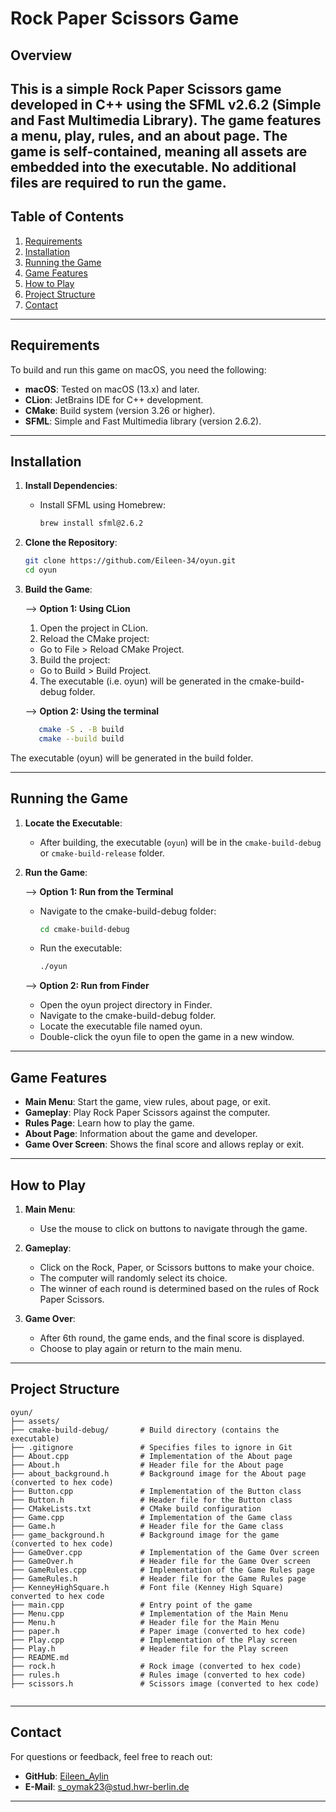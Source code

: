 # Rock Paper Scissors Game

## Overview
This is a simple Rock Paper Scissors game developed in C++ using the SFML v2.6.2 (Simple and Fast Multimedia Library). 
The game features a menu, play, rules, and an about page.
The game is self-contained, meaning all assets are embedded into the executable. No additional files are required to run the game.
---

## Table of Contents
1. [Requirements](#requirements)
2. [Installation](#installation)
3. [Running the Game](#running-the-game)
4. [Game Features](#game-features)
5. [How to Play](#how-to-play)
6. [Project Structure](#project-structure)
7. [Contact](#contact)

---

## Requirements
To build and run this game on macOS, you need the following:
- **macOS**: Tested on macOS (13.x) and later.
- **CLion**: JetBrains IDE for C++ development.
- **CMake**: Build system (version 3.26 or higher).
- **SFML**: Simple and Fast Multimedia library (version 2.6.2).

---

## Installation
1. **Install Dependencies**:

    - Install SFML using Homebrew:
   
      ```bash
      brew install sfml@2.6.2
      ```

2. **Clone the Repository**:
   ```bash
   git clone https://github.com/Eileen-34/oyun.git
   cd oyun
   ```

3. **Build the Game**:

   --> **Option 1: Using CLion**
   1. Open the project in CLion. 
   2. Reload the CMake project:
   - Go to File > Reload CMake Project. 
   3. Build the project:
   - Go to Build > Build Project.
   4. The executable (i.e. oyun) will be generated in the cmake-build-debug folder.

   --> **Option 2: Using the terminal**

   ```bash
      cmake -S . -B build
      cmake --build build
   ```

The executable (oyun) will be generated in the build folder.

---

## Running the Game
1. **Locate the Executable**:
    - After building, the executable (`oyun`) will be in the `cmake-build-debug` or `cmake-build-release` folder.

2. **Run the Game**:

   --> **Option 1: Run from the Terminal**
    - Navigate to the cmake-build-debug folder:
      ```bash
      cd cmake-build-debug
      ```
    - Run the executable:
      ```bash
      ./oyun
      ```

   --> **Option 2: Run from Finder**
    - Open the oyun project directory in Finder. 
    - Navigate to the cmake-build-debug folder. 
    - Locate the executable file named oyun. 
    - Double-click the oyun file to open the game in a new window.

---

## Game Features
- **Main Menu**: Start the game, view rules, about page, or exit.
- **Gameplay**: Play Rock Paper Scissors against the computer.
- **Rules Page**: Learn how to play the game.
- **About Page**: Information about the game and developer.
- **Game Over Screen**: Shows the final score and allows replay or exit.

---

## How to Play
1. **Main Menu**:
    - Use the mouse to click on buttons to navigate through the game.

2. **Gameplay**:
    - Click on the Rock, Paper, or Scissors buttons to make your choice.
    - The computer will randomly select its choice.
    - The winner of each round is determined based on the rules of Rock Paper Scissors.

3. **Game Over**:
    - After 6th round, the game ends, and the final score is displayed.
    - Choose to play again or return to the main menu.

---

## Project Structure
```
oyun/
├── assets/
├── cmake-build-debug/       # Build directory (contains the executable)
├── .gitignore               # Specifies files to ignore in Git  
├── About.cpp                # Implementation of the About page
├── About.h                  # Header file for the About page
├── about_background.h       # Background image for the About page (converted to hex code)
├── Button.cpp               # Implementation of the Button class
├── Button.h                 # Header file for the Button class
├── CMakeLists.txt           # CMake build configuration
├── Game.cpp                 # Implementation of the Game class
├── Game.h                   # Header file for the Game class
├── game_background.h        # Background image for the game (converted to hex code)
├── GameOver.cpp             # Implementation of the Game Over screen
├── GameOver.h               # Header file for the Game Over screen
├── GameRules.cpp            # Implementation of the Game Rules page
├── GameRules.h              # Header file for the Game Rules page
├── KenneyHighSquare.h       # Font file (Kenney High Square) converted to hex code
├── main.cpp                 # Entry point of the game
├── Menu.cpp                 # Implementation of the Main Menu
├── Menu.h                   # Header file for the Main Menu
├── paper.h                  # Paper image (converted to hex code)
├── Play.cpp                 # Implementation of the Play screen
├── Play.h                   # Header file for the Play screen
├── README.md 
├── rock.h                   # Rock image (converted to hex code)
├── rules.h                  # Rules image (converted to hex code)
├── scissors.h               # Scissors image (converted to hex code)
               
```
---

## Contact
For questions or feedback, feel free to reach out:
- **GitHub**: [Eileen_Aylin](https://github.com/Eileen-34)
- **E-Mail**: [s_oymak23@stud.hwr-berlin.de](s_oymak23@stud.hwr-berlin.de)

---
